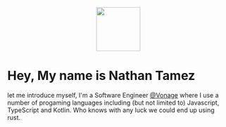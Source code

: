 <div id="header" align="center">
    <img src="https://github.dev/NatoNathan/NatoNathan/blob/d221613c96e107c9cdf5ba2f43e06af955d808fc/assets/GithubHeader.gif" width="100"/>
</div>

# Hey, My name is Nathan Tamez

let me introduce myself, I'm a Software Engineer [@Vonage](https://github.com/Vonage) where I use a number of progaming languages including (but not limited to) Javascript, TypeScript and Kotlin. Who knows with any luck we could end up using rust.
